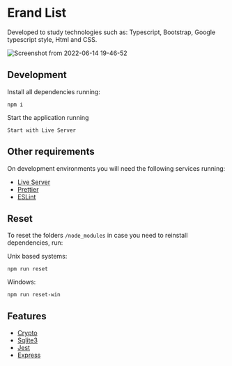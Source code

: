 ﻿# **Erand List**

Developed to study technologies such as: Typescript, Bootstrap, Google typescript style, Html and CSS.

![Screenshot from 2022-06-14 19-46-52](https://user-images.githubusercontent.com/75647011/173701771-b1fa9b90-fdf2-4467-8186-1664f57e13d4.png)


## **Development**

Install all dependencies running:

```shell
npm i
```

Start the application running

```shell
Start with Live Server
```

## **Other requirements**

On development environments you will need the following services running:

- [Live Server](https://marketplace.visualstudio.com/items?itemName=ritwickdey.LiveServer)
- [Prettier](https://prettier.io/)
- [ESLint](https://eslint.org/)
## **Reset**

To reset the folders `/node_modules` in case you need to reinstall dependencies, run:

Unix based systems:

```shell
npm run reset
```

Windows:

```shell
npm run reset-win
```

## **Features**

- [Crypto](https://nodejs.org/api/crypto.html)
- [Sqlite3](https://www.npmjs.com/package/sqlite3)
- [Jest](https://jestjs.io/pt-BR/)
- [Express](https://expressjs.com/pt-br/)
